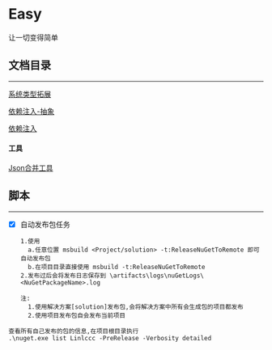 # Easy

让一切变得简单


## 文档目录
----

[系统类型拓展](./readmes/Easy.Extensions.md)

[依赖注入-抽象](./readmes/Easy.Extensions.DependencyInjection.Abstractions.md)

[依赖注入](./readmes/Easy.Extensions.DependencyInjection.md)


#### 工具
[Json合并工具](./readmes/Easy.Tool.MergeJson.md)


## 脚本
---
- [x] 自动发布包任务

  ~~~
  1.使用 
    a.任意位置 msbuild <Project/solution> -t:ReleaseNuGetToRemote 即可自动发布包
    b.在项目目录直接使用 msbuild -t:ReleaseNuGetToRemote
  2.发布过后会将发布日志保存到 \artifacts\logs\nuGetLogs\<NuGetPackageName>.log

  注:
    1.使用解决方案[solution]发布包,会将解决方案中所有会生成包的项目都发布
    2.使用项目发布包自会发布当前项目
  ~~~

~~~
查看所有自己发布的包的信息,在项目根目录执行
.\nuget.exe list Linlccc -PreRelease -Verbosity detailed
~~~

